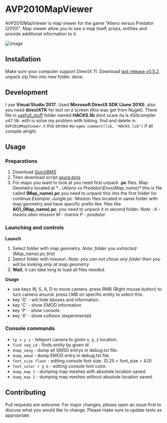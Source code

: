 # AVP2010MapViewer

AVP2010MapViewer is map viewer for the game "Aliens versus Predator (2010)". Map viewer allow you to see a map itself, props, entities and provide additional information to it.

![image](https://github.com/Trololp/AVP2010MapViewer/blob/main/usefull_stuff/preview.png)

## Installation

Make sure your computer support DirectX 11. Download [last release v0.5.2](https://github.com/Trololp/AVP2010MapViewer/releases/tag/v0.5.2). unpack zip files into new folder. done.
## Development
I use **Visual Studio 2017**. Used **Microsoft DirectX SDK (June 2010)**. also you need **directXTK** for text on a screen (this was get from Nuget). There file in 
[usefull_stuff](https://github.com/Trololp/AVP2010MapViewer/tree/main/usefull_stuff) folder named **HACKS.lib** dont scare its is d3dcompiler v47 lib. with is solve
my problem with linking. find and delete in `AVP2010MapViewer.h` this stroke `#pragma comment(lib, "HACKS.lib")` if all compile alright.

## Usage

  ### Preparations
   1. Download [QuickBMS](https://aluigi.altervista.org/quickbms.htm)
   2. Then download script [asura.bms](https://github.com/Trololp/AVP2010MapViewer/blob/main/usefull_stuff/asura.bms)
   3. For maps you want to look at you need first unpack **.pc** files. Map Geometry located at **...\Aliens vs Predator\Envs\(Map_name)\**
   this is file called **(Map_name).pc** you need to unpack this into the first folder for continue.*Example: Jungle.pc*.
   Mission files located in same folder with map geometry and have specific prefix like. files like **A01_(Map_name).pc**. you need to unpack it in second folder.
   *Note : A - means alien mission M - marine P - predator.*
 
  ### Launching and controls
   **Launch**
   1. Select folder with map geometry. *Note: folder you extracted (Map_name).pc first*
   2. Select folder with mission. *Note: you can not chose any folder then you will be looking only at map geometry*
   3. **Wait**, it can take long to load all files needed.
   
   **Usage**
   - use keys W, S, A, D to move camera. press RMB (Right mouse button) to turn camera around. press LMB on specific entity to select this.
   - key 'G' - will hide bboxes and information.
   - key 'C' - show EMOD information
   - key 'P' - show console
   - key 'X' - show collision (experimental)
   ### Console commands
   - `tp x y z` - teleport camera to given x, y, z location.
   - `find seq_id` - finds entity by given id.
   - `dump_smsg` - dump all SMSG entrys in debug.txt file.
   - `dump_emod` - dump EMOD entry in debug.txt file.
   - `font_size float` - editing console font size. (0.25 < font_size < 4.0)
   - `font_color r g b` - editing console font color.
   - `dump_map 1` - dumping map meshes with absolute location saved.
   - `dump_map 2` - dumping map meshes without absolute location saved.
## Contributing
Pull requests are welcome. For major changes, please open an issue first to discuss what you would like to change.
Please make sure to update tests as appropriate.
